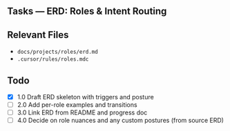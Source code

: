 ## Tasks — ERD: Roles & Intent Routing

## Relevant Files

- `docs/projects/roles/erd.md`
- `.cursor/rules/roles.mdc`

## Todo

- [x] 1.0 Draft ERD skeleton with triggers and posture
- [ ] 2.0 Add per-role examples and transitions
- [ ] 3.0 Link ERD from README and progress doc
- [ ] 4.0 Decide on role nuances and any custom postures (from source ERD)
